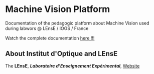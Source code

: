 # Machine Vision Platform
Documentation of the pedagogic platform about Machine Vision used during labwors @ LEnsE / IOGS / France

Watch the complete documentation [here !!!](https://iogs-lense.github.io/machine-vision/)




## About Institut d'Optique and LEnsE
The **LEnsE**, ***Laboratoire d'Enseignement Expérimental***, [Website](http://lense.institutoptique.fr/)




